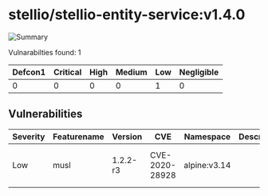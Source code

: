 # stellio/stellio-entity-service:v1.4.0

![Summary](https://img.shields.io/badge/Severity-Low-yellowgreen) 

Vulnarabilties found: 1

| Defcon1 | Critical | High | Medium | Low | Negligible|
|---------|----------|------|--------|-----|-----------|
| 0|0|0|0|1|0|

## Vulnerabilities

| Severity | Featurename | Version | CVE | Namespace | Description | Link | Fixed by |
|----------|-------------|---------|-----|-----------|-------------|------|----------|
|Low|musl|1.2.2-r3|CVE-2020-28928|alpine:v3.14||https://cve.mitre.org/cgi-bin/cvename.cgi?name=CVE-2020-28928|1.2.2_pre2-r0|
